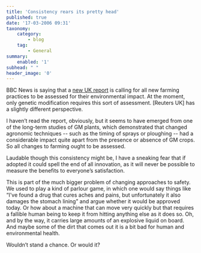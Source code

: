 ```yaml
---
title: 'Consistency rears its pretty head'
published: true
date: '17-03-2006 09:31'
taxonomy:
    category:
        - blog
    tag:
        - General
summary:
    enabled: '1'
subhead: " "
header_image: '0'
---
```


BBC News is saying that a [new UK report](http://news.bbc.co.uk/1/hi/sci/tech/4813932.stm) is calling for all new farming practices to be assessed for their environmental impact. At the moment, only genetic modification requires this sort of assessment. [Reuters UK] has a slightly different perspective.

I haven’t read the report, obviously, but it seems to have emerged from one of the long-term studies of GM plants, which demonstrated that changed agronomic techniques -- such as the timing of sprays or ploughing -- had a considerable impact quite apart from the presence or absence of GM crops. So all changes to farming ought to be assessed.

Laudable though this consistency might be, I have a sneaking fear that if adopted it could spell the end of all innovation, as it will never be possible to measure the benefits to everyone’s satisfaction.

This is part of the much bigger problem of changing approaches to safety. We used to play a kind of parlour game, in which one would say things like “I've found a drug that cures aches and pains, but unfortunately it also damages the stomach lining” and argue whether it would be approved today. Or how about a machine that can move very quickly but that requires a fallible human being to keep it from hitting anything else as it does so. Oh, and by the way, it carries large amounts of an explosive liquid on board. And maybe some of the dirt that comes out it is a bit bad for human and environmental health.

Wouldn’t stand a chance. Or would it?
